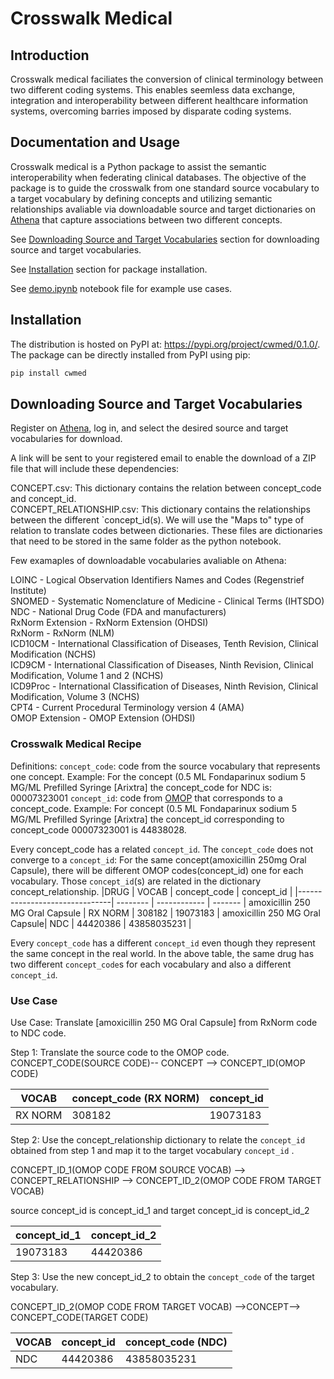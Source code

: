 # Crosswalk Medical

## Introduction

Crosswalk medical faciliates the conversion of clinical terminology between two different coding systems. This enables seemless data exchange, integration and interoperability between different healthcare information systems, overcoming barries imposed by disparate coding systems.

## Documentation and Usage

Crosswalk medical is a Python package to assist the semantic interoperability when federating clinical databases. The objective of the package is to guide the crosswalk from one standard source vocabulary to a target vocabulary by defining concepts and utilizing semantic relationships avaliable via downloadable source and target dictionaries on [Athena](https://athena.ohdsi.org/vocabulary/list) that capture associations between two different concepts.

See [Downloading Source and Target Vocabularies](#download-vocabs) section for downloading source and target vocabularies.

See [Installation](#install) section for package installation.

See [demo.ipynb](https://github.com/xborrat/medical-standard-voc-translator/blob/main/example_crosswalk.ipynb) notebook file for example use cases.

## <a id="install"></a>Installation

The distribution is hosted on PyPI at: https://pypi.org/project/cwmed/0.1.0/. The package can be directly installed from PyPI using pip:

```sh
pip install cwmed
```

## <a id="download-vocabs"></a>Downloading Source and Target Vocabularies

Register on [Athena](https://athena.ohdsi.org/vocabulary/list), log in, and select the desired source and target vocabularies for download.

A link will be sent to your registered email to enable the download of a ZIP file that will include these dependencies:

CONCEPT.csv: This dictionary contains the relation between concept_code and concept_id.<br>
CONCEPT_RELATIONSHIP.csv: This dictionary contains the relationships between the different `concept_id(s). We will use the "Maps to" type of relation to translate codes between dictionaries.
These files are dictionaries that need to be stored in the same folder as the python notebook. 

Few examaples of downloadable vocabularies avaliable on Athena:

LOINC	-	Logical Observation Identifiers Names and Codes (Regenstrief Institute)<br>
SNOMED	-	Systematic Nomenclature of Medicine - Clinical Terms (IHTSDO)<br>
NDC	-	National Drug Code (FDA and manufacturers)<br>
RxNorm Extension	-	RxNorm Extension (OHDSI)<br>
RxNorm	-	RxNorm (NLM)<br>
ICD10CM	-	International Classification of Diseases, Tenth Revision, Clinical Modification (NCHS) <br>
ICD9CM	-	International Classification of Diseases, Ninth Revision, Clinical Modification, Volume 1 and 2 (NCHS)<br>
ICD9Proc	-	International Classification of Diseases, Ninth Revision, Clinical Modification, Volume 3 (NCHS)<br>
CPT4	-	Current Procedural Terminology version 4 (AMA)<br>
OMOP Extension	-	OMOP Extension (OHDSI)<br>

### Crosswalk Medical Recipe

Definitions:
`concept_code`: code from the source vocabulary that represents one concept. 
Example: For the concept  (0.5 ML Fondaparinux sodium 5 MG/ML Prefilled Syringe [Arixtra] the concept_code for NDC is: 00007323001
`concept_id`: code from [OMOP](https://www.ohdsi.org/data-standardization/) that corresponds to a concept_code. 
Example: For concept (0.5 ML Fondaparinux sodium 5 MG/ML Prefilled Syringe [Arixtra] the concept_id corresponding to concept_code 00007323001 is 44838028.

Every concept_code has a related `concept_id`. The `concept_code` does not converge to a `concept_id`: For the same concept(amoxicillin 250mg Oral Capsule), there will be different OMOP codes(concept_id) one for each vocabulary. Those  `concept_id`(s) are related in the dictionary concept_relationship.
|DRUG | VOCAB | concept_code  | concept_id |
 |-------------------------------| -------- | ------------ | ------- |
amoxicillin 250 MG Oral Capsule | RX NORM | 308182      | 19073183 |
 amoxicillin 250 MG Oral Capsule| NDC     | 44420386 | 43858035231 | 
 
 Every `concept_code` has a different `concept_id` even though they represent the same concept in the real world. In the above table, the same drug has two different `concept_code`s for each vocabulary and also a different `concept_id`.


### Use Case

Use Case: Translate [amoxicillin 250 MG Oral Capsule] from RxNorm code to NDC code.

Step 1:
Translate the source code to the OMOP code.
CONCEPT_CODE(SOURCE CODE)--  CONCEPT  --> CONCEPT_ID(OMOP CODE)


| VOCAB | concept_code (RX NORM) | concept_id |
| -------- | ------------ | ------- |
| RX NORM | 308182      | 19073183 |

Step 2:
Use the concept_relationship dictionary to relate the `concept_id` obtained from step 1 and map it to the target vocabulary `concept_id` .

CONCEPT_ID_1(OMOP CODE FROM SOURCE VOCAB) --> CONCEPT_RELATIONSHIP --> CONCEPT_ID_2(OMOP CODE FROM TARGET VOCAB)

source concept_id is concept_id_1 and target concept_id is concept_id_2

| concept_id_1 | concept_id_2 |
| --------- | ---------- |
| 19073183  | 44420386 |

Step 3:
Use the new concept_id_2  to obtain the `concept_code` of the target vocabulary. 

CONCEPT_ID_2(OMOP CODE FROM TARGET VOCAB) -->CONCEPT--> CONCEPT_CODE(TARGET CODE)

| VOCAB | concept_id| concept_code (NDC) | 
| -------- | ------------ | ------- |
| NDC     | 44420386 | 43858035231 | 
